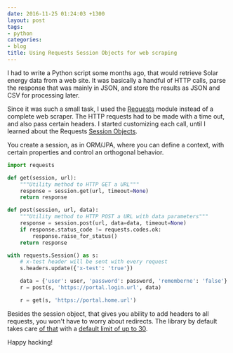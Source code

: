 ```yaml
---
date: 2016-11-25 01:24:03 +1300
layout: post
tags:
- python
categories:
- blog
title: Using Requests Session Objects for web scraping
---
```


I had to write a Python script some months ago, that would retrieve Solar energy
data from a web site. It was basically a handful of HTTP calls, parse the response
that was mainly in JSON, and store the results as JSON and CSV for processing later.

Since it was such a small task, I used the [Requests](http://docs.python-requests.org)
module instead of a complete web scraper. The HTTP requests had to be made with a
time out, and also pass certain headers. I started customizing each call, until
I learned about the Requests [Session Objects](http://docs.python-requests.org/en/master/user/advanced/).

You create a session, as in ORM/JPA, where you can define a context, with certain properties
and control an orthogonal behavior.

```python
import requests

def get(session, url):
    """Utility method to HTTP GET a URL"""
    response = session.get(url, timeout=None)
    return response

def post(session, url, data):
    """Utility method to HTTP POST a URL with data parameters"""
    response = session.post(url, data=data, timeout=None)
    if response.status_code != requests.codes.ok:
        response.raise_for_status()
    return response

with requests.Session() as s:
    # x-test header will be sent with every request
    s.headers.update({'x-test': 'true'})

    data = {'user': user, 'password': password, 'rememberne': 'false'}
    r = post(s, 'https://portal.login.url', data)

    r = get(s, 'https://portal.home.url')
```

Besides the session object, that gives you ability to add headers to all requests,
you won't have to worry about redirects. The library by default takes care
[of that](https://github.com/kennethreitz/requests/blob/dfad00a6e84bc75b12468ca29ccf4f971c813fc8/requests/sessions.py#L110)
with a [default limit of up to 30](https://github.com/kennethreitz/requests/blob/dfad00a6e84bc75b12468ca29ccf4f971c813fc8/requests/models.py#L54).

Happy hacking!
